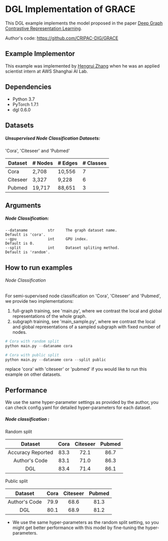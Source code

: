 # DGL Implementation of GRACE
This DGL example implements the model proposed in the paper [Deep Graph Contrastive Representation Learning](https://arxiv.org/abs/2006.04131).

Author's code: https://github.com/CRIPAC-DIG/GRACE

## Example Implementor

This example was implemented by [Hengrui Zhang](https://github.com/hengruizhang98) when he was an applied scientist intern at AWS Shanghai AI Lab.

## Dependencies

- Python 3.7
- PyTorch 1.7.1
- dgl 0.6.0

## Datasets

##### Unsupervised Node Classification Datasets:

'Cora', 'Citeseer' and 'Pubmed'

| Dataset  | # Nodes | # Edges | # Classes |
| -------- | ------- | ------- | --------- |
| Cora     | 2,708   | 10,556  | 7         |
| Citeseer | 3,327   | 9,228   | 6         |
| Pubmed   | 19,717  | 88,651  | 3         |


## Arguments

##### 	Node Classification:

```
--dataname         str     The graph dataset name.                Default is 'cora'.
--gpu              int     GPU index.                             Default is 0.
--split            int     Dataset spliting method.               Default is 'random'.
```

## How to run examples

###### Node Classification

For semi-supervised node classification on 'Cora', 'Citeseer' and 'Pubmed', we provide two implementations:

1. full-graph training, see 'main.py', where we contrast the local and global representations of the whole graph.
2. subgraph training, see 'main_sample.py', where we contrast the local and global representations of a sampled subgraph with fixed number of nodes.

```python
# Cora with random split
python main.py --dataname cora

# Cora with public split
python main.py --dataname cora --split public
```

replace 'cora' with 'citeseer' or 'pubmed' if you would like to run this example on other datasets.

## 	Performance

We use the same hyper-parameter settings as provided by the author, you can check config.yaml for detailed hyper-parameters for each dataset.

##### Node classification :

Random split

|      Dataset      | Cora | Citeseer | Pubmed |
| :---------------: | :--: | :------: | :----: |
| Accuracy Reported | 83.3 |   72.1   |  86.7  |
|   Author's Code   | 83.1 |   71.0   |  86.3  |
|        DGL        | 83.4 |   71.4   |  86.1  |

Public split

|    Dataset    | Cora | Citeseer | Pubmed |
| :-----------: | :--: | :------: | :----: |
| Author's Code | 79.9 |   68.6   |  81.3  |
|      DGL      | 80.1 |   68.9   |  81.2  |

* We use the same hyper-parameters as the random split setting, so you might get better performance with this model by fine-tuning the hyper-parameters.


